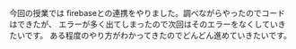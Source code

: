 今回の授業では  firebaseとの連携をやりました。調べながらやったのでコードはできたが、
エラーが多く出てしまったので次回はそのエラーをなくしていきたいです。
ある程度のやり方がわかってきたのでどんどん進めていきたいです。